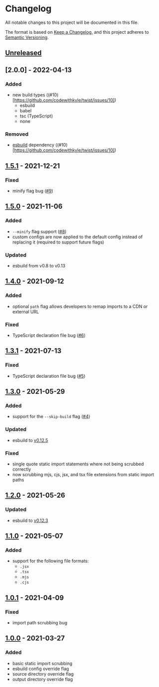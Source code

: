 # Changelog

All notable changes to this project will be documented in this file.

The format is based on [Keep a Changelog](https://keepachangelog.com/en/1.0.0/),
and this project adheres to [Semantic Versioning](https://semver.org/spec/v2.0.0.html).

## [Unreleased]

## [2.0.0] - 2022-04-13

### Added

-   new build types ((#10)[https://github.com/codewithkyle/twist/issues/10])
    -   esbuild
    -   babel
    -   tsc (TypeScript)
    -   none

### Removed

-   [esbuild](https://esbuild.github.io/) dependency ((#10)[https://github.com/codewithkyle/twist/issues/10])

## [1.5.1] - 2021-12-21

### Fixed

-   minify flag bug ([#9](https://github.com/codewithkyle/twist/issues/9))

## [1.5.0] - 2021-11-06

### Added

-   `--minify` flag support ([#8](https://github.com/codewithkyle/twist/issues/8))
-   custom configs are now applied to the default config instead of replacing it (required to support future flags)

### Updated

-   esbuild from v0.8 to v0.13

## [1.4.0] - 2021-09-12

### Added

-   optional `path` flag allows developers to remap imports to a CDN or external URL

### Fixed

-   TypeScript declaration file bug ([#6](https://github.com/codewithkyle/twist/issues/6))

## [1.3.1] - 2021-07-13

### Fixed

-   TypeScript declaration file bug ([#5](https://github.com/codewithkyle/twist/issues/5))

## [1.3.0] - 2021-05-29

### Added

-   support for the `--skip-build` flag ([#4](https://github.com/codewithkyle/twist/issues/4))

### Updated

-   esbuild to [v0.12.5](https://github.com/evanw/esbuild/releases/tag/v0.12.5)

### Fixed

-   single quote static import statements where not being scrubbed correctly
-   now scrubbing mjs, cjs, jsx, and tsx file extensions from static import paths

## [1.2.0] - 2021-05-26

### Updated

-   esbuild to [v0.12.3](https://github.com/evanw/esbuild/releases/tag/v0.12.3)

## [1.1.0] - 2021-05-07

### Added

-   support for the following file formats:
    -   `.jsx`
    -   `.tsx`
    -   `.mjs`
    -   `.cjs`

## [1.0.1] - 2021-04-09

### Fixed

-   import path scrubbing bug

## [1.0.0] - 2021-03-27

### Added

-   basic static import scrubbing
-   esbuild config override flag
-   source directory override flag
-   output directory override flag

[unreleased]: https://github.com/codewithkyle/twist/compare/v1.5.1...HEAD
[1.5.1]: https://github.com/codewithkyle/twist/compare/v1.5.0...v1.5.1
[1.5.0]: https://github.com/codewithkyle/twist/compare/v1.4.0...v1.5.0
[1.4.0]: https://github.com/codewithkyle/twist/compare/v1.3.1...v1.4.0
[1.3.1]: https://github.com/codewithkyle/twist/compare/v1.3.0...v1.3.1
[1.3.0]: https://github.com/codewithkyle/twist/compare/v1.2.0...v1.3.0
[1.2.0]: https://github.com/codewithkyle/twist/compare/v1.1.0...v1.2.0
[1.1.0]: https://github.com/codewithkyle/twist/compare/v1.0.1...v1.1.0
[1.0.1]: https://github.com/codewithkyle/twist/compare/v1.0.0...v1.0.1
[1.0.0]: https://github.com/codewithkyle/twist/releases/tag/v1.0.0
